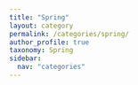 ```yaml
---
title: "Spring"
layout: category
permalink: /categories/spring/
author_profile: true
taxonomy: Spring
sidebar:
  nav: "categories"
---
```

